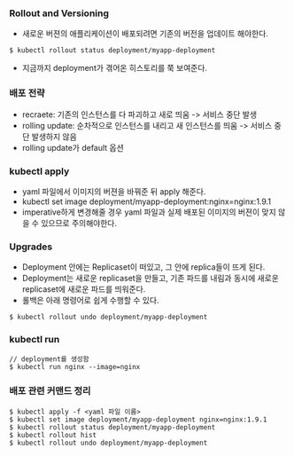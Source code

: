 ### Rollout and Versioning
- 새로운 버젼의 애플리케이션이 배포되려면 기존의 버전을 업데이트 해야한다.
```
$ kubectl rollout status deployment/myapp-deployment
```
- 지금까지 deployment가 겪어온 히스토리를 쭉 보여준다.

### 배포 전략
- recraete: 기존의 인스턴스를 다 파괴하고 새로 띄움 -> 서비스 중단 발생
- rolling update: 순차적으로 인스턴스를 내리고 새 인스턴스를 띄움 -> 서비스 중단 발생하지 않음
- rolling update가 default 옵션

### kubectl apply
- yaml 파일에서 이미지의 버젼을 바꿔준 뒤 apply 해준다.
- kubectl set image deployment/myapp-deployment:nginx=nginx:1.9.1
- imperative하게 변경해줄 경우 yaml 파일과 실제 배포된 이미지의 버젼이 맞지 않을 수 있으므로 주의해야한다.

### Upgrades
- Deployment 안에는 Replicaset이 떠있고, 그 안에 replica들이 뜨게 된다.
- Deployment는 새로운 replicaset을 만들고, 기존 파드를 내림과 동시에 새로운 replicaset에 새로운 파드를 띄워준다.
- 롤백은 아래 명령어로 쉽게 수행할 수 있다.
```
$ kubectl rollout undo deployment/myapp-deployment
```
### kubectl run
```
// deployment를 생성함
$ kubectl run nginx --image=nginx
```

### 배포 관련 커맨드 정리
```
$ kubectl apply -f <yaml 파일 이름>
$ kubectl set image deployment/myapp-deployment nginx=nginx:1.9.1
$ kubectl rollout status deployment/myapp-deployment
$ kubectl rollout hist
$ kubectl rollout undo deployment/myapp-deployment
```
